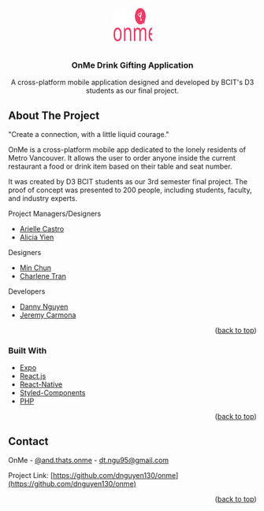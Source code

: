 <div align="center">
  <a href="https://github.com/dnguyen130/onme">
    <img src="assets/onme_rightone.svg" alt="Logo" width="80" height="80">
  </a>

<h3 align="center">OnMe Drink Gifting Application</h3>

  <p align="center">
    A cross-platform mobile application designed and developed by BCIT's D3 students as our final project.
</div>



<!-- ABOUT THE PROJECT -->
## About The Project

"Create a connection, with a little liquid courage."

OnMe is a cross-platform mobile app dedicated to the lonely residents of Metro Vancouver. It allows the user to order anyone inside the current restaurant a food or drink item based on their table and seat number.

It was created by D3 BCIT students as our 3rd semester final project. The proof of concept was presented to 200 people, including students, faculty, and industry experts.

Project Managers/Designers

* [Arielle Castro](https://github.com/ariellecastro)
* [Alicia Yien](https://github.com/aliciayien)

Designers

* [Min Chun](https://github.com/chuncaso90)
* [Charlene Tran](https://github.com/CharleneTran)

Developers

* [Danny Nguyen](https://github.com/dnguyen130)
* [Jeremy Carmona](https://github.com/JeremyCarmona3)


<p align="right">(<a href="#top">back to top</a>)</p>



### Built With

* [Expo](https://expo.dev/)
* [React.js](https://reactjs.org/)
* [React-Native](https://reactnative.dev/)
* [Styled-Components](https://styled-components.com/)
* [PHP](https://www.php.net/)

<p align="right">(<a href="#top">back to top</a>)</p>



## Contact

OnMe - [@and.thats.onme](https://www.instagram.com/and.thats.onme/) - dt.ngu95@gmail.com

Project Link: [https://github.com/dnguyen130/onme](https://github.com/dnguyen130/onme)

<p align="right">(<a href="#top">back to top</a>)</p>



<!-- MARKDOWN LINKS & IMAGES -->
<!-- https://www.markdownguide.org/basic-syntax/#reference-style-links -->
[contributors-shield]: https://img.shields.io/github/contributors/github_username/repo_name.svg?style=for-the-badge
[contributors-url]: https://github.com/github_username/repo_name/graphs/contributors
[forks-shield]: https://img.shields.io/github/forks/github_username/repo_name.svg?style=for-the-badge
[forks-url]: https://github.com/dnguyen130/onme/network/members
[stars-shield]: https://img.shields.io/github/stars/github_username/repo_name.svg?style=for-the-badge
[stars-url]: https://github.com/dnguyen130/onme/stargazers
[issues-shield]: https://img.shields.io/github/issues/github_username/repo_name.svg?style=for-the-badge
[issues-url]: https://github.com/github_username/repo_name/issues
[license-shield]: https://img.shields.io/github/license/github_username/repo_name.svg?style=for-the-badge
[license-url]: https://github.com/github_username/repo_name/blob/master/LICENSE.txt
[linkedin-shield]: https://img.shields.io/badge/-LinkedIn-black.svg?style=for-the-badge&logo=linkedin&colorB=555
[linkedin-url]: https://linkedin.com/in/linkedin_username
[product-screenshot]: images/screenshot.png
